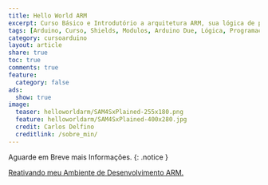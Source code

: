 ```yaml
---
title: Hello World ARM
excerpt: Curso Básico e Introdutório a arquitetura ARM, sua lógica de programaçãom e recursos básicos para os primeiros passos
tags: [Arduino, Curso, Shields, Modulos, Arduino Due, Lógica, Programação, FIFO, Algoritimos, Estrutura de Dados, Assembly, ATMel, ARM]
category: cursoarduino
layout: article
share: true
toc: true
comments: true
feature:
  category: false
ads:
  show: true
image:
  teaser: helloworldarm/SAM4SxPlained-255x180.png
  feature: helloworldarm/SAM4SxPlained-400x280.jpg
  credit: Carlos Delfino 
  creditlink: /sobre_min/
---
```


Aguarde em Breve mais Informações.
{: .notice }


<a href="/helloworldarm/Reativando-Ambiente-Desenvolvimento-ARM/" class="btn-success">Reativando meu Ambiente de Desenvolvimento ARM.</a>